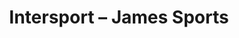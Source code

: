 ---
title: "Intersport – James Sports"
url: /notre-dame-de-bellecombe/intersport-james-sports/
shop: sports
---